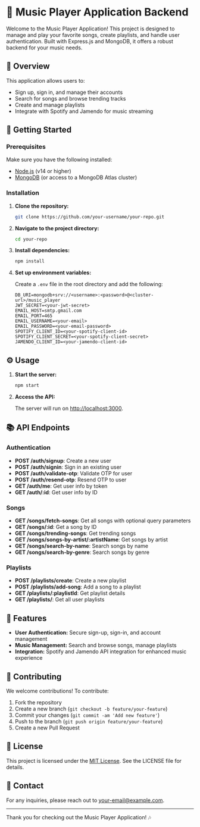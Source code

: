 # 🎵 Music Player Application Backend

Welcome to the Music Player Application! This project is designed to manage and play your favorite songs, create playlists, and handle user authentication. Built with Express.js and MongoDB, it offers a robust backend for your music needs.

## 📜 Overview

This application allows users to:

- Sign up, sign in, and manage their accounts
- Search for songs and browse trending tracks
- Create and manage playlists
- Integrate with Spotify and Jamendo for music streaming

## 🚀 Getting Started

### Prerequisites

Make sure you have the following installed:

- [Node.js](https://nodejs.org/) (v14 or higher)
- [MongoDB](https://www.mongodb.com/try/download/community) (or access to a MongoDB Atlas cluster)

### Installation

1. **Clone the repository:**

   ```bash
   git clone https://github.com/your-username/your-repo.git
   ```

2. **Navigate to the project directory:**

   ```bash
   cd your-repo
   ```

3. **Install dependencies:**

   ```bash
   npm install
   ```

4. **Set up environment variables:**

   Create a `.env` file in the root directory and add the following:

   ```dotenv
   DB_URI=mongodb+srv://<username>:<password>@<cluster-url>/music_player
   JWT_SECRET=<your-jwt-secret>
   EMAIL_HOST=smtp.gmail.com
   EMAIL_PORT=465
   EMAIL_USERNAME=<your-email>
   EMAIL_PASSWORD=<your-email-password>
   SPOTIFY_CLIENT_ID=<your-spotify-client-id>
   SPOTIFY_CLIENT_SECRET=<your-spotify-client-secret>
   JAMENDO_CLIENT_ID=<your-jamendo-client-id>
   ```

## ⚙️ Usage

1. **Start the server:**

   ```bash
   npm start
   ```

2. **Access the API:**

   The server will run on [http://localhost:3000](http://localhost:3000).

## 📚 API Endpoints

### Authentication

- **POST /auth/signup**: Create a new user
- **POST /auth/signin**: Sign in an existing user
- **POST /auth/validate-otp**: Validate OTP for user
- **POST /auth/resend-otp**: Resend OTP to user
- **GET /auth/me**: Get user info by token
- **GET /auth/:id**: Get user info by ID

### Songs

- **GET /songs/fetch-songs**: Get all songs with optional query parameters
- **GET /songs/:id**: Get a song by ID
- **GET /songs/trending-songs**: Get trending songs
- **GET /songs/songs-by-artist/:artistName**: Get songs by artist
- **GET /songs/search-by-name**: Search songs by name
- **GET /songs/search-by-genre**: Search songs by genre

### Playlists

- **POST /playlists/create**: Create a new playlist
- **POST /playlists/add-song**: Add a song to a playlist
- **GET /playlists/:playlistId**: Get playlist details
- **GET /playlists/**: Get all user playlists

## 🌟 Features

- **User Authentication:** Secure sign-up, sign-in, and account management
- **Music Management:** Search and browse songs, manage playlists
- **Integration:** Spotify and Jamendo API integration for enhanced music experience

## 🤝 Contributing

We welcome contributions! To contribute:

1. Fork the repository
2. Create a new branch (`git checkout -b feature/your-feature`)
3. Commit your changes (`git commit -am 'Add new feature'`)
4. Push to the branch (`git push origin feature/your-feature`)
5. Create a new Pull Request

## 📄 License

This project is licensed under the [MIT License](LICENSE). See the LICENSE file for details.

## 📧 Contact

For any inquiries, please reach out to [your-email@example.com](mailto:shah2002het@gmail.com).

---

Thank you for checking out the Music Player Application! 🎶
